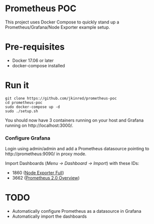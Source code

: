 # Prometheus POC

This project uses Docker Compose to quickly stand up a Prometheus/Grafana/Node Exporter example setup.

# Pre-requisites

* Docker 17.06 or later
* docker-compose installed

# Run it

```
git clone https://github.com/jkinred/prometheus-poc
cd prometheus-poc
sudo docker-compose up -d
sudo ./setup.sh
```

You should now have 3 containers running on your host and Grafana running on http://localhost:3000/.

### Configure Grafana

Login using admin/admin and add a Prometheus datasource pointing to http://prometheus:9090/ in proxy mode.

Import Dashboards (*Menu -> Dashboard -> Import*) with these IDs:

* 1860 ([Node Exporter Full](https://grafana.com/dashboards/1860))
* 3662 ([Prometheus 2.0 Overview](https://grafana.com/dashboards/3662))

# TODO

* Automatically configure Prometheus as a datasource in Grafana
* Automatically import the dashboards
